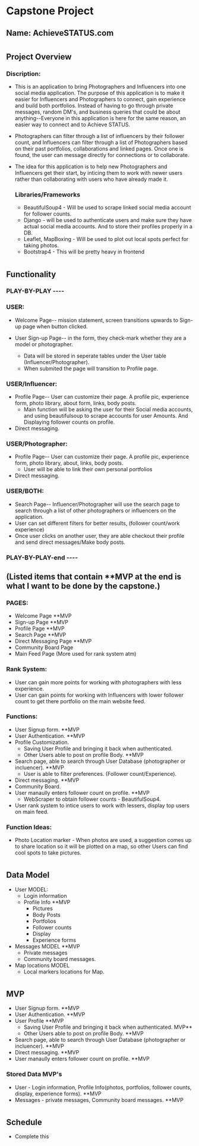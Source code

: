 # **Capstone Project**

## **Name:** AchieveSTATUS.com

#
## **Project Overview**

### Discription:
- This is an application to bring Photographers and Influencers into one social media application. The purpose of this application is to make it easier for Influencers and Photographers to connect, gain experience and build both portfolios. Instead of having to go through private messages, random DM's, and business queries that could be about anything--Everyone in this application is here for the same reason, an easier way to connect and to Achieve STATUS.

- Photographers can filter through a list of influencers by their follower count, and Influencers can filter through a list of Photographers based on their past portfolios, collaborations and linked pages. Once one is found, the user can message directly for connections or to collaborate.

- The idea for this application is to help new Photographers and Influencers get their start, by inticing them to work with newer users rather than collaborating with users who have already made it.

    ### Libraries/Frameworks

    - BeautifulSoup4 - Will be used to scrape linked social media account for follower counts.
    - Django - will be used to authenticate users and make sure they have actual social media accounts. And to store their profiles properly in a DB.
    - Leaflet, MapBoxing - Will be used to plot out local spots perfect for taking photos.
    - Bootstrap4 - This will be pretty heavy in frontend
#

## **Functionality**

### PLAY-BY-PLAY ----
### USER:
- Welcome Page-- mission statement, screen transitions upwards to Sign-up page when button clicked.

- User Sign-up Page-- in the form, they check-mark whether they are a model or photographer.
    - Data will be stored in seperate tables under the User table (Influencer/Photographer).
    - When submited the page will transition to Profile page.

### USER/Influencer:
- Profile Page-- User can customize their page. A profile pic, experience form, photo library, about form, links, body posts.
    - Main function will be asking the user for their Social media accounts, and using beautifulsoup to scrape accounts for user Amounts. And Displaying follower counts on profile.
- Direct messaging.

### USER/Photographer:
- Profile Page-- User can customize their page. A profile pic, experience form, photo library, about, links, body posts.
    - User will be able to link their own personal portfolios
- Direct messaging.

### USER/BOTH:
- Search Page-- Influencer/Photographer will use the search page to search through a list of other photographers or influencers on the application.
- User can set different filters for better results, (follower count/work experience)
- Once user clicks on another user, they are able checkout their profile and send direct messages/Make body posts.
### PLAY-BY-PLAY-end ----
## (Listed items that contain **MVP at the end is what I want to be done by the capstone.)
### PAGES:
- Welcome Page **MVP
- Sign-up Page **MVP
- Profile Page **MVP
- Search Page **MVP
- Direct Messaging Page **MVP
- Community Board Page
- Main Feed Page (More used for rank system atm)

### Rank System:
- User can gain more points for working with photographers with less experience.
- User can gain points for working with Influencers with lower follower count to get there portfolio on the main website feed.

### Functions:
- User Signup form. **MVP
- User Authentication. **MVP
- Profile Customization.
    - Saving User Profile and bringing it back when authenticated.
    - Other Users able to post on profile Body. **MVP
- Search page, able to search through User Database (photographer or incluencer). **MVP
    - User is able to filter preferences. (Follower count/Experience).
- Direct messaging. **MVP
- Community Board.
- User manaully enters follower count on profile. **MVP
    - WebScraper to obtain follower counts - BeautifulSoup4.
- User rank system to intice users to work with lessers, display top users on main feed.

### Function Ideas:
- Photo Location marker - When photos are used, a suggestion comes up to share location so it will be plotted on a map, so other Users can find cool spots to take pictures.
#

## **Data Model**
- User MODEL:
    - Login information 
    - Profile Info **MVP
        - Pictures
        - Body Posts
        - Portfolios 
        - Follower counts 
        - Display 
        - Experience forms 
- Messages MODEL **MVP
    - Private messages
    - Community board messages.
- Map locations MODEL 
    - Local markers locations for Map.

#
## MVP
- User Signup form. **MVP
- User Authentication. **MVP
- User Profile **MVP
    - Saving User Profile and bringing it back when authenticated. MVP**
    - Other Users able to post on profile Body. **MVP
- Search page, able to search through User Database (photographer or incluencer). **MVP
- Direct messaging. **MVP
- User manaully enters follower count on profile. **MVP
### Stored Data MVP's
- User - Login information, Profile Info(photos, portfolios, follower counts, display, experience forms). **MVP
- Messages - private messages, Community board messages. **MVP

#
## **Schedule**
- Complete this

#



<!-- FIGURE out how to store images on another server, and keep app seperate -->
<!-- That’s what django.contrib.staticfiles is for: it collects static files from each of your applications (and any other places you specify) into a single location that can easily be served in production. -->